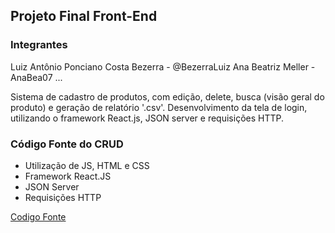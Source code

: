 ## Projeto Final Front-End

### Integrantes
Luiz Antônio Ponciano Costa Bezerra - @BezerraLuiz
Ana Beatriz Meller - AnaBea07
...

Sistema de cadastro de produtos, com edição, delete, busca (visão geral do produto) e geração de relatório '.csv'.
Desenvolvimento da tela de login, utilizando o framework React.js, JSON server e requisições HTTP.

### Código Fonte do CRUD
- Utilização de JS, HTML e CSS
- Framework React.JS
- JSON Server
- Requisições HTTP

[Codigo Fonte]()
